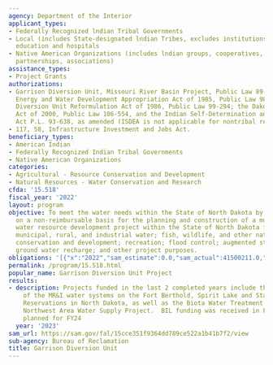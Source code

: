 ```yaml
---
agency: Department of the Interior
applicant_types:
- Federally Recognized lndian Tribal Governments
- Local (includes State-designated lndian Tribes, excludes institutions of higher
  education and hospitals
- Native American Organizations (includes lndian groups, cooperatives, corporations,
  partnerships, associations)
assistance_types:
- Project Grants
authorizations:
- Garrison Diversion Unit, Missouri River Basin Project, Public Law 89-108, as amended;
  Energy and Water Development Appropriation Act of 1985, Public Law 98-360; Garrison
  Diversion Unit Reformulation Act of 1986, Public Law 99-294; the Dakota Water Resources
  Act of 2000, Public Law 106-554, and the Indian Self-Determination and Education
  Act P.L. 93-638, as amended (ISDEA is not applicable for nontribal recipients).
- 117, 58, Infrastructure Investment and Jobs Act.
beneficiary_types:
- American Indian
- Federally Recognized Indian Tribal Governments
- Native American Organizations
categories:
- Agricultural - Resource Conservation and Development
- Natural Resources - Water Conservation and Research
cfda: '15.518'
fiscal_year: '2022'
layout: program
objective: To meet the water needs within the State of North Dakota by providing funds
  on a non-reimbursable basis for the planning and construction of a multi-purpose
  water resource development project within the State of North Dakota for irrigation;
  municipal, rural, and industrial water; fish, wildlife, and other natural resource
  conservation and development; recreation; flood control; augmented stream flows;
  ground water recharge; and other project purposes.
obligations: '[{"x":"2022","sam_estimate":0.0,"sam_actual":41500211.0,"usa_spending_actual":61600399.15},{"x":"2023","sam_estimate":56981999.0,"sam_actual":0.0,"usa_spending_actual":47414939.11},{"x":"2024","sam_estimate":137592638.0,"sam_actual":0.0,"usa_spending_actual":0.0}]'
permalink: /program/15.518.html
popular_name: Garrison Diversion Unit Project
results:
- description: Projects funded in the last 2 completed years include the expansion
    of the MR&I water systems on the Fort Berthold, Spirit Lake and Standing Rock
    Reservations in North Dakota, as well as the Biota Water Treatment Plant for the
    Northwest Area Water Supply Project.  BIL funding was received in FY22, FY23 and
    planned for FY24
  year: '2023'
sam_url: https://sam.gov/fal/15cce351f9364dd789ce522a1b41b7f2/view
sub-agency: Bureau of Reclamation
title: Garrison Diversion Unit
---
```


